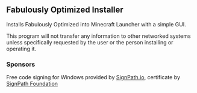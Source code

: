## Fabulously Optimized Installer

Installs Fabulously Optimized into Minecraft Launcher with a simple GUI.

This program will not transfer any information to other networked systems unless specifically requested by the user or the person installing or operating it.

### Sponsors

Free code signing for Windows provided by [SignPath.io](https://about.signpath.io/), certificate by [SignPath Foundation](https://signpath.org/)
